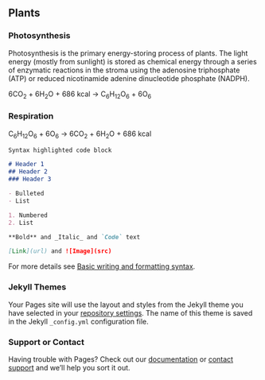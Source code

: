 ## Plants

### Photosynthesis

Photosynthesis is the primary energy-storing process of plants. The light energy (mostly from sunlight) is stored as chemical energy through a series of enzymatic reactions in the stroma using the adenosine triphosphate (ATP) or reduced nicotinamide adenine dinucleotide phosphate (NADPH).

 6CO<sub>2</sub> + 6H<sub>2</sub>O + 686 kcal &rarr; C<sub>6</sub>H<sub>12</sub>O<sub>6</sub> + 6O<sub>6</sub>


### Respiration

C<sub>6</sub>H<sub>12</sub>O<sub>6</sub> + 6O<sub>6</sub> &rarr; 6CO<sub>2</sub> + 6H<sub>2</sub>O + 686 kcal

```markdown
Syntax highlighted code block

# Header 1
## Header 2
### Header 3

- Bulleted
- List

1. Numbered
2. List

**Bold** and _Italic_ and `Code` text

[Link](url) and ![Image](src)
```

For more details see [Basic writing and formatting syntax](https://docs.github.com/en/github/writing-on-github/getting-started-with-writing-and-formatting-on-github/basic-writing-and-formatting-syntax).

### Jekyll Themes

Your Pages site will use the layout and styles from the Jekyll theme you have selected in your [repository settings](https://github.com/Johann426/Johann426/settings/pages). The name of this theme is saved in the Jekyll `_config.yml` configuration file.

### Support or Contact

Having trouble with Pages? Check out our [documentation](https://docs.github.com/categories/github-pages-basics/) or [contact support](https://support.github.com/contact) and we’ll help you sort it out.
